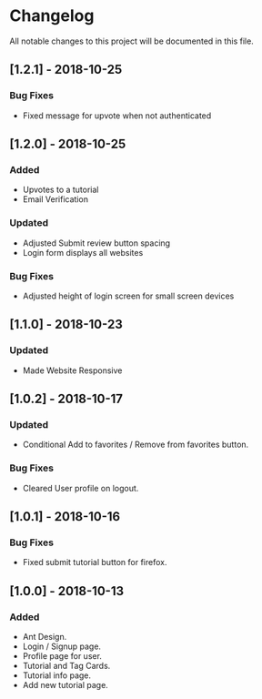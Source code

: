 # Changelog

All notable changes to this project will be documented in this file.

## [1.2.1] - 2018-10-25

### Bug Fixes

-   Fixed message for upvote when not authenticated

## [1.2.0] - 2018-10-25

### Added

-   Upvotes to a tutorial
-   Email Verification

### Updated

-   Adjusted Submit review button spacing
-   Login form displays all websites

### Bug Fixes

-   Adjusted height of login screen for small screen devices

## [1.1.0] - 2018-10-23

### Updated

-   Made Website Responsive

## [1.0.2] - 2018-10-17

### Updated

-   Conditional Add to favorites / Remove from favorites button.

### Bug Fixes

-   Cleared User profile on logout.

## [1.0.1] - 2018-10-16

### Bug Fixes

-   Fixed submit tutorial button for firefox.

## [1.0.0] - 2018-10-13

### Added

-   Ant Design.
-   Login / Signup page.
-   Profile page for user.
-   Tutorial and Tag Cards.
-   Tutorial info page.
-   Add new tutorial page.
